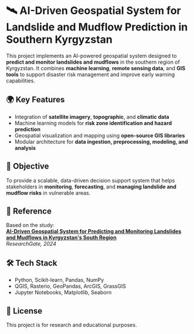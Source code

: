 # 🛰️ AI-Driven Geospatial System for Landslide and Mudflow Prediction in Southern Kyrgyzstan

This project implements an AI-powered geospatial system designed to **predict and monitor landslides and mudflows** in the southern region of Kyrgyzstan. It combines **machine learning**, **remote sensing data**, and **GIS tools** to support disaster risk management and improve early warning capabilities.

## 🌍 Key Features
- Integration of **satellite imagery**, **topographic**, and **climatic data**
- Machine learning models for **risk zone identification and hazard prediction**
- Geospatial visualization and mapping using **open-source GIS libraries**
- Modular architecture for **data ingestion, preprocessing, modeling, and analysis**

## 🎯 Objective
To provide a scalable, data-driven decision support system that helps stakeholders in **monitoring**, **forecasting**, and **managing landslide and mudflow risks** in vulnerable areas.

## 📖 Reference
Based on the study:  
**[AI-Driven Geospatial System for Predicting and Monitoring Landslides and Mudflows in Kyrgyzstan's South Region](https://www.researchgate.net/publication/392079798)**  
*ResearchGate, 2024*

## 🛠️ Tech Stack
- Python, Scikit-learn, Pandas, NumPy
- QGIS, Rasterio, GeoPandas, ArcGIS, GrassGIS
- Jupyter Notebooks, Matplotlib, Seaborn

## 📌 License
This project is for research and educational purposes.
